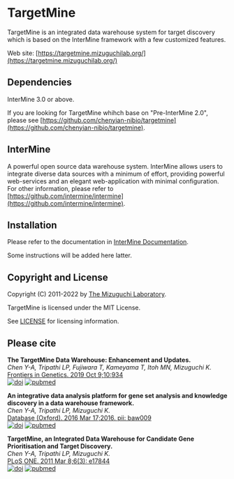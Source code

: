 TargetMine
============

TargetMine is an integrated data warehouse system for target discovery which is based on the InterMine framework with a few customized features.

Web site: [https://targetmine.mizuguchilab.org/](https://targetmine.mizuguchilab.org/)

Dependencies
------------------------
InterMine 3.0 or above. 

If you are looking for TargetMine whihch base on "Pre-InterMine 2.0", please see [https://github.com/chenyian-nibio/targetmine](https://github.com/chenyian-nibio/targetmine).

InterMine
------------------------

A powerful open source data warehouse system. InterMine allows users to integrate diverse data sources with a minimum of effort, providing powerful web-services and an elegant web-application with minimal configuration. 
For other information, please refer to [https://github.com/intermine/intermine](https://github.com/intermine/intermine).

Installation
------------------------

Please refer to the documentation in [InterMine Documentation][readthedocs]. 

Some instructions will be added here latter.

Copyright and License
------------------------

Copyright (C) 2011-2022 by [The Mizuguchi Laboratory](https://mizuguchilab.org/).

TargetMine is licensed under the MIT License.

See [LICENSE](LICENSE.md) for licensing information.

Please cite
------------------------
**The TargetMine Data Warehouse: Enhancement and Updates.**<br/>
*Chen Y-A, Tripathi LP, Fujiwara T, Kameyama T, Itoh MN, Mizuguchi K.*<br/>
[Frontiers in Genetics. 2019 Oct 9;10:934](https://www.frontiersin.org/articles/10.3389/fgene.2019.00934/full)<br/>
[![doi](http://img.shields.io/badge/DOI-10.3389%2Ffgene.2019.00934-blue.svg?style=flat)](https://www.frontiersin.org/articles/10.3389/fgene.2019.00934/full) 
[![pubmed](http://img.shields.io/badge/PMID-31649722-blue.svg?style=flat)](https://www.ncbi.nlm.nih.gov/pubmed/31649722)

**An integrative data analysis platform for gene set analysis and knowledge discovery in a data warehouse framework.**<br/>
*Chen Y-A, Tripathi LP, Mizuguchi K.*<br/>
[Database (Oxford). 2016 Mar 17;2016. pii: baw009](https://academic.oup.com/database/article/doi/10.1093/database/baw009/2630159) <br/>
[![doi](http://img.shields.io/badge/DOI-10.1093%2Fdatabase%2Fbaw009-blue.svg?style=flat)](https://academic.oup.com/database/article/doi/10.1093/database/baw009/2630159) 
[![pubmed](http://img.shields.io/badge/PMID-26989145-blue.svg?style=flat)](https://www.ncbi.nlm.nih.gov/pubmed/26989145)

**TargetMine, an Integrated Data Warehouse for Candidate Gene Prioritisation and Target Discovery.**<br/>
*Chen Y-A, Tripathi LP, Mizuguchi K.*<br/>
[PLoS ONE. 2011 Mar 8;6(3): e17844](https://journals.plos.org/plosone/article?id=10.1371/journal.pone.0017844) <br/>
[![doi](http://img.shields.io/badge/DOI-10.1371%2Fjournal%2Epone%2E0017844-blue.svg?style=flat)](https://journals.plos.org/plosone/article?id=10.1371/journal.pone.0017844) 
[![pubmed](http://img.shields.io/badge/PMID-21408081-blue.svg?style=flat)](https://www.ncbi.nlm.nih.gov/pubmed/21408081)


[readthedocs]: http://intermine.readthedocs.org/en/latest
